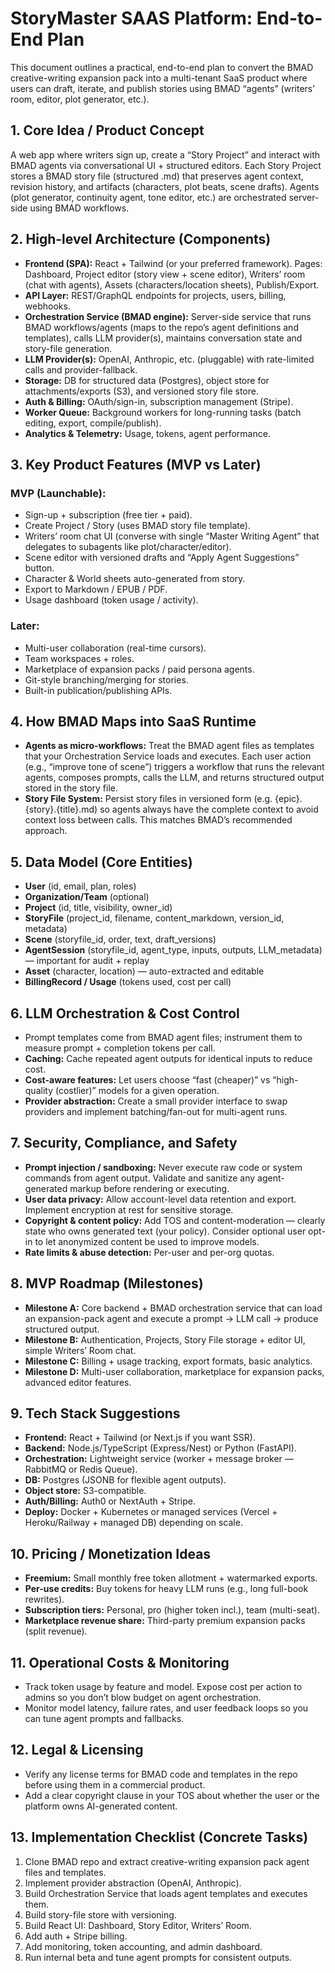 # StoryMaster SAAS Platform: End-to-End Plan

This document outlines a practical, end-to-end plan to convert the BMAD creative-writing expansion pack into a multi-tenant SaaS product where users can draft, iterate, and publish stories using BMAD “agents” (writers’ room, editor, plot generator, etc.).

## 1. Core Idea / Product Concept

A web app where writers sign up, create a “Story Project” and interact with BMAD agents via conversational UI + structured editors. Each Story Project stores a BMAD story file (structured .md) that preserves agent context, revision history, and artifacts (characters, plot beats, scene drafts). Agents (plot generator, continuity agent, tone editor, etc.) are orchestrated server-side using BMAD workflows.

## 2. High-level Architecture (Components)

*   **Frontend (SPA):** React + Tailwind (or your preferred framework). Pages: Dashboard, Project editor (story view + scene editor), Writers’ room (chat with agents), Assets (characters/location sheets), Publish/Export.
*   **API Layer:** REST/GraphQL endpoints for projects, users, billing, webhooks.
*   **Orchestration Service (BMAD engine):** Server-side service that runs BMAD workflows/agents (maps to the repo’s agent definitions and templates), calls LLM provider(s), maintains conversation state and story-file generation.
*   **LLM Provider(s):** OpenAI, Anthropic, etc. (pluggable) with rate-limited calls and provider-fallback.
*   **Storage:** DB for structured data (Postgres), object store for attachments/exports (S3), and versioned story file store.
*   **Auth & Billing:** OAuth/sign-in, subscription management (Stripe).
*   **Worker Queue:** Background workers for long-running tasks (batch editing, export, compile/publish).
*   **Analytics & Telemetry:** Usage, tokens, agent performance.

## 3. Key Product Features (MVP vs Later)

### MVP (Launchable):

*   Sign-up + subscription (free tier + paid).
*   Create Project / Story (uses BMAD story file template).
*   Writers’ room chat UI (converse with single “Master Writing Agent” that delegates to subagents like plot/character/editor).
*   Scene editor with versioned drafts and “Apply Agent Suggestions” button.
*   Character & World sheets auto-generated from story.
*   Export to Markdown / EPUB / PDF.
*   Usage dashboard (token usage / activity).

### Later:

*   Multi-user collaboration (real-time cursors).
*   Team workspaces + roles.
*   Marketplace of expansion packs / paid persona agents.
*   Git-style branching/merging for stories.
*   Built-in publication/publishing APIs.

## 4. How BMAD Maps into SaaS Runtime

*   **Agents as micro-workflows:** Treat the BMAD agent files as templates that your Orchestration Service loads and executes. Each user action (e.g., “improve tone of scene”) triggers a workflow that runs the relevant agents, composes prompts, calls the LLM, and returns structured output stored in the story file.
*   **Story File System:** Persist story files in versioned form (e.g. {epic}.{story}.{title}.md) so agents always have the complete context to avoid context loss between calls. This matches BMAD’s recommended approach.

## 5. Data Model (Core Entities)

*   **User** (id, email, plan, roles)
*   **Organization/Team** (optional)
*   **Project** (id, title, visibility, owner_id)
*   **StoryFile** (project_id, filename, content_markdown, version_id, metadata)
*   **Scene** (storyfile_id, order, text, draft_versions)
*   **AgentSession** (storyfile_id, agent_type, inputs, outputs, LLM_metadata) — important for audit + replay
*   **Asset** (character, location) — auto-extracted and editable
*   **BillingRecord / Usage** (tokens used, cost per call)

## 6. LLM Orchestration & Cost Control

*   Prompt templates come from BMAD agent files; instrument them to measure prompt + completion tokens per call.
*   **Caching:** Cache repeated agent outputs for identical inputs to reduce cost.
*   **Cost-aware features:** Let users choose “fast (cheaper)” vs “high-quality (costlier)” models for a given operation.
*   **Provider abstraction:** Create a small provider interface to swap providers and implement batching/fan-out for multi-agent runs.

## 7. Security, Compliance, and Safety

*   **Prompt injection / sandboxing:** Never execute raw code or system commands from agent output. Validate and sanitize any agent-generated markup before rendering or executing.
*   **User data privacy:** Allow account-level data retention and export. Implement encryption at rest for sensitive storage.
*   **Copyright & content policy:** Add TOS and content-moderation — clearly state who owns generated text (your policy). Consider optional user opt-in to let anonymized content be used to improve models.
*   **Rate limits & abuse detection:** Per-user and per-org quotas.

## 8. MVP Roadmap (Milestones)

*   **Milestone A:** Core backend + BMAD orchestration service that can load an expansion-pack agent and execute a prompt -> LLM call -> produce structured output.
*   **Milestone B:** Authentication, Projects, Story File storage + editor UI, simple Writers’ Room chat.
*   **Milestone C:** Billing + usage tracking, export formats, basic analytics.
*   **Milestone D:** Multi-user collaboration, marketplace for expansion packs, advanced editor features.

## 9. Tech Stack Suggestions

*   **Frontend:** React + Tailwind (or Next.js if you want SSR).
*   **Backend:** Node.js/TypeScript (Express/Nest) or Python (FastAPI).
*   **Orchestration:** Lightweight service (worker + message broker — RabbitMQ or Redis Queue).
*   **DB:** Postgres (JSONB for flexible agent outputs).
*   **Object store:** S3-compatible.
*   **Auth/Billing:** Auth0 or NextAuth + Stripe.
*   **Deploy:** Docker + Kubernetes or managed services (Vercel + Heroku/Railway + managed DB) depending on scale.

## 10. Pricing / Monetization Ideas

*   **Freemium:** Small monthly free token allotment + watermarked exports.
*   **Per-use credits:** Buy tokens for heavy LLM runs (e.g., long full-book rewrites).
*   **Subscription tiers:** Personal, pro (higher token incl.), team (multi-seat).
*   **Marketplace revenue share:** Third-party premium expansion packs (split revenue).

## 11. Operational Costs & Monitoring

*   Track token usage by feature and model. Expose cost per action to admins so you don’t blow budget on agent orchestration.
*   Monitor model latency, failure rates, and user feedback loops so you can tune agent prompts and fallbacks.

## 12. Legal & Licensing

*   Verify any license terms for BMAD code and templates in the repo before using them in a commercial product.
*   Add a clear copyright clause in your TOS about whether the user or the platform owns AI-generated content.

## 13. Implementation Checklist (Concrete Tasks)

1.  Clone BMAD repo and extract creative-writing expansion pack agent files and templates.
2.  Implement provider abstraction (OpenAI, Anthropic).
3.  Build Orchestration Service that loads agent templates and executes them.
4.  Build story-file store with versioning.
5.  Build React UI: Dashboard, Story Editor, Writers’ Room.
6.  Add auth + Stripe billing.
7.  Add monitoring, token accounting, and admin dashboard.
8.  Run internal beta and tune agent prompts for consistent outputs.